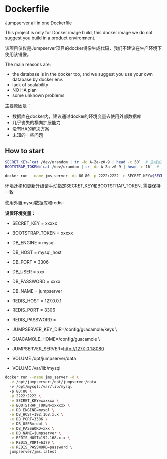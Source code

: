 # Dockerfile

Jumpserver all in one Dockerfile

This project is only for Docker image build, this docker image we do not suggest you build in a product environment.

该项目仅仅是Jumpserver项目的docker镜像生成代码，我们不建议在生产环境下使用该镜像。

The main reasons are:

   - the database is in the docker too, and we suggest you use your own database by docker env.
   - lack of scalability
   - NO HA plan
   - some unknown problems

主要原因是：

   - 数据库在docker内，建议通过docker的环境变量去使用外部数据库
   - 几乎丧失的横向扩展能力
   - 没有HA的解决方案
   - 未知的一些问题

## How to start


```bash
SECRET_KEY=`cat /dev/urandom | tr -dc A-Za-z0-9 | head -c 50`  # 生成加密秘钥, 勿外泄
BOOTSTRAP_TOKEN=`cat /dev/urandom | tr -dc A-Za-z0-9 | head -c 16`  # 生成组件注册所需Token, 勿外泄

docker run --name jms_server -dp 80:80 -p 2222:2222 -e SECRET_KEY=$SECRET_KEY -e BOOTSTRAP_TOKEN=$BOOTSTRAP_TOKEN jumpserver/jms_all:latest

```

环境迁移和更新升级请手动指定SECRET_KEY和BOOTSTRAP_TOKEN, 需要保持一致

使用外置mysql数据库和redis:

**设置环境变量：**

- SECRET_KEY = xxxxx
- BOOTSTRAP_TOKEN = xxxxx

- DB_ENGINE = mysql
- DB_HOST = mysql_host
- DB_PORT = 3306
- DB_USER = xxx
- DB_PASSWORD = xxxx
- DB_NAME = jumpserver

- REDIS_HOST = 127.0.0.1
- REDIS_PORT = 3306
- REDIS_PASSWORD =

- JUMPSERVER_KEY_DIR=/config/guacamole/keys \
- GUACAMOLE_HOME=/config/guacamole \
- JUMPSERVER_SERVER=http://127.0.0.1:8080

- VOLUME /opt/jumpserver/data
- VOLUME /var/lib/mysql


```bash
docker run --name jms_server -d \
  -v /opt/jumpserver:/opt/jumpserver/data
  -v /opt/mysql:/var/lib/mysql
  -p 80:80 \
  -p 2222:2222 \
  -e SECRET_KEY=xxxxxx \
  -e BOOTSTRAP_TOKEN=xxxxxx \
  -e DB_ENGINE=mysql \
  -e DB_HOST=192.168.x.x \
  -e DB_PORT=3306 \
  -e DB_USER=root \
  -e DB_PASSWORD=xxx \
  -e DB_NAME=jumpserver \
  -e REDIS_HOST=192.168.x.x \
  -e REDIS_PORT=6379 \
  -e REDIS_PASSWORD=password \
  jumpserver/jms:latest

```
